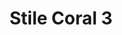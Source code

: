 ---
title: Stile Coral 3
date: 
draft: false

# descripcion
description : Aros simil coral. Confeccionados en resinas y plata 925.

materials: Plata 925

color: 

dimensions: Largo aro 3.8 cm

code: 06-18-1017

type: "Conjuntos"

categories: []

price: $4.620,00

price_eftvo: $3.930,00

# Images
# first image will be shown in the product page
images:
  # - image: "images/path_to_image"
  # La ubicacion de las imagenes es imagenes/Conjuntos/Conjuntos.Aros y Dije/06-18-1017-stile-coral-3
  - image: "./images/conjuntos/aros_y_dije/06-18-1017-stile-coral-3_a.jpg"
  - image: "./images/conjuntos/aros_y_dije/06-18-1017-stile-coral-3_b.jpg"
---